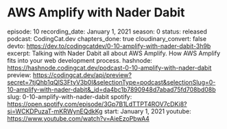 # AWS Amplify with Nader Dabit

episode: 10
recording_date: January 1, 2021
season: 0
status: released
podcast: CodingCat.dev
chapters_done: true
cloudinary_convert: false
devto: https://dev.to/codingcatdev/0-10-amplify-with-nader-dabit-3h9b
excerpt: Talking with Nader Dabit all about AWS Amplify. How AWS Amplify fits into your web development process.
hashnode: https://hashnode.codingcat.dev/podcast-0-10-amplify-with-nader-dabit
preview: https://codingcat.dev/api/preview?secret=7tjQhb1qQlS3FtyV3b0I&selectionType=podcast&selectionSlug=0-10-amplify-with-nader-dabit&_id=da4bc1b7890948d7abad75fd708bd08b
slug: 0-10-amplify-with-nader-dabit
spotify: https://open.spotify.com/episode/3Gp7B1LdTTPT4ROV7cDKi8?si=WCKDPuzaT-mKRWynEQdkKg
start: January 1, 2021
youtube: https://www.youtube.com/watch?v=AieEzoPbwA4